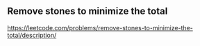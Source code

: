 ## Remove stones to minimize the total
https://leetcode.com/problems/remove-stones-to-minimize-the-total/description/

